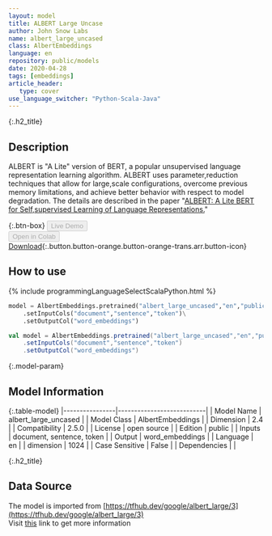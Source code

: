 ```yaml
---
layout: model
title: ALBERT Large Uncase
author: John Snow Labs
name: albert_large_uncased
class: AlbertEmbeddings
language: en
repository: public/models
date: 2020-04-28
tags: [embeddings]
article_header:
   type: cover
use_language_switcher: "Python-Scala-Java"
---
```


{:.h2_title}
## Description 
ALBERT is "A Lite" version of BERT, a popular unsupervised language representation learning algorithm. ALBERT uses parameter,reduction techniques that allow for large,scale configurations, overcome previous memory limitations, and achieve better behavior with respect to model degradation. The details are described in the paper "[ALBERT: A Lite BERT for Self,supervised Learning of Language Representations.](https://arxiv.org/abs/1909.11942)"



{:.btn-box}
<button class="button button-orange" disabled>Live Demo</button><br/><button class="button button-orange" disabled>Open in Colab</button><br/>[Download](https://s3.amazonaws.com/auxdata.johnsnowlabs.com/public/models/albert_large_uncased_en_2.5.0_2.4_1588073397355.zip){:.button.button-orange.button-orange-trans.arr.button-icon}<br/>

## How to use 
<div class="tabs-box" markdown="1">

{% include programmingLanguageSelectScalaPython.html %}

```python
model = AlbertEmbeddings.pretrained("albert_large_uncased","en","public/models")\
	.setInputCols("document","sentence","token")\
	.setOutputCol("word_embeddings")
```

```scala
val model = AlbertEmbeddings.pretrained("albert_large_uncased","en","public/models")
	.setInputCols("document","sentence","token")
	.setOutputCol("word_embeddings")
```
</div>



{:.model-param}
## Model Information
{:.table-model}
|----------------|---------------------------|
| Model Name     | albert_large_uncased      |
| Model Class    | AlbertEmbeddings          |
| Dimension      | 2.4                       |
| Compatibility  | 2.5.0                     |
| License        | open source               |
| Edition        | public                    |
| Inputs         | document, sentence, token |
| Output         | word_embeddings           |
| Language       | en                        |
| dimension      | 1024                      |
| Case Sensitive | False                     |
| Dependencies   |                           |




{:.h2_title}
## Data Source
The model is imported from [https://tfhub.dev/google/albert_large/3](https://tfhub.dev/google/albert_large/3)  
Visit [this](https://github.com/JohnSnowLabs/spark-nlp/blob/master/src/main/scala/com/johnsnowlabs/nlp/embeddings/AlbertEmbeddings.scala) link to get more information

